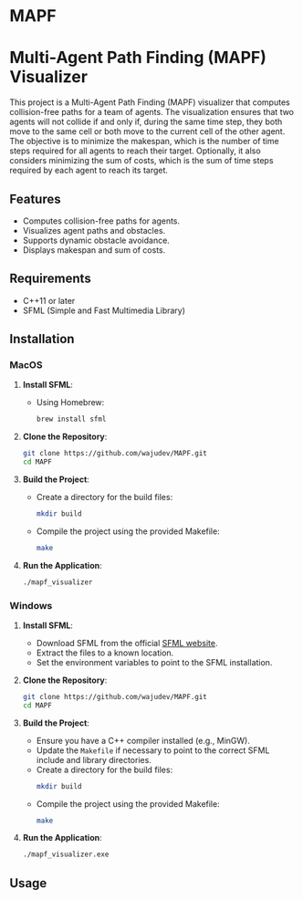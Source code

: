 # MAPF

# Multi-Agent Path Finding (MAPF) Visualizer

This project is a Multi-Agent Path Finding (MAPF) visualizer that computes collision-free paths for a team of agents. The visualization ensures that two agents will not collide if and only if, during the same time step, they both move to the same cell or both move to the current cell of the other agent. The objective is to minimize the makespan, which is the number of time steps required for all agents to reach their target. Optionally, it also considers minimizing the sum of costs, which is the sum of time steps required by each agent to reach its target.

## Features

- Computes collision-free paths for agents.
- Visualizes agent paths and obstacles.
- Supports dynamic obstacle avoidance.
- Displays makespan and sum of costs.

## Requirements

- C++11 or later
- SFML (Simple and Fast Multimedia Library)

## Installation

### MacOS

1. **Install SFML**:
    - Using Homebrew:
      ```sh
      brew install sfml
      ```

2. **Clone the Repository**:
    ```sh
    git clone https://github.com/wajudev/MAPF.git
    cd MAPF
    ```

3. **Build the Project**:
    - Create a directory for the build files:
      ```sh
      mkdir build
      ```
    - Compile the project using the provided Makefile:
      ```sh
      make
      ```

4. **Run the Application**:
    ```sh
    ./mapf_visualizer
    ```

### Windows

1. **Install SFML**:
    - Download SFML from the official [SFML website](https://www.sfml-dev.org/download.php).
    - Extract the files to a known location.
    - Set the environment variables to point to the SFML installation.

2. **Clone the Repository**:
    ```sh
    git clone https://github.com/wajudev/MAPF.git
    cd MAPF
    ```

3. **Build the Project**:
    - Ensure you have a C++ compiler installed (e.g., MinGW).
    - Update the `Makefile` if necessary to point to the correct SFML include and library directories.
    - Create a directory for the build files:
      ```sh
      mkdir build
      ```
    - Compile the project using the provided Makefile:
      ```sh
      make
      ```

4. **Run the Application**:
    ```sh
    ./mapf_visualizer.exe
    ```

## Usage

